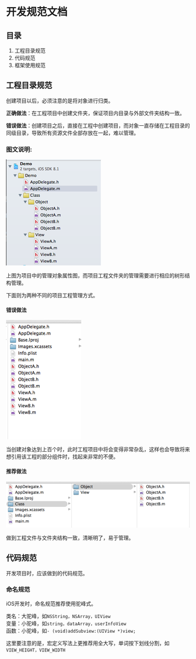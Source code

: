 # 开发规范文档

## 目录

1. 工程目录规范
2. 代码规范
3. 框架使用规范

## 工程目录规范

创建项目以后，必须注意的是将对象进行归类。

**正确做法**：在工程项目中创建文件夹，保证项目内目录与外部文件夹结构一致。

**错误做法**：创建项目之后，直接在工程中创建项目，而对象一直存储在工程目录的同级目录，导致所有资源文件全部存放在一起，难以管理。

### 图文说明:

![工程目录](resource/proj_tree.png)

上图为项目中的管理对象属性图，而项目工程文件夹的管理需要进行相应的树形结构管理。 

下面则为两种不同的项目工程管理方式。

#### 错误做法

![工程目录](resource/proj_tree_wrong.png)

当创建对象达到上百个时，此时工程项目中将会变得非常杂乱，这样也会导致将来想引用该工程的部分组件时，找起来非常的不便。

#### 推荐做法

![工程目录](resource/proj_tree_right.png)

做到工程文件与文件夹结构一致，清晰明了，易于管理。

## 代码规范

开发项目时，应该做到的代码规范。

### 命名规范

iOS开发时，命名规范推荐使用驼峰式。

类名：大驼峰，如`NSString，NSArray，UIView`  
变量：小驼峰，如`string，dataArray，userInfoView`  
函数：小驼峰，如`- (void)addSubview:(UIView *)view;`  

这里要注意的是，宏定义写法上更推荐用全大写，单词按下划线分割，如`VIEW_HEIGHT，VIEW_WIDTH`



